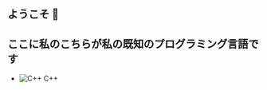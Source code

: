 ## ようこそ 🤗

## ここに私のこちらが私の既知のプログラミング言語です

- ![C++](https://img.icons8.com/color/48/000000/c-plus-plus-logo.png) C++
<!--
**SamP-maker/SamP-maker** is a ✨ _special_ ✨ repository because its `README.md` (this file) appears on your GitHub profile.

Here are some ideas to get you started:

- 🔭 I’m currently working on ...
- 🌱 I’m currently learning ...
- 👯 I’m looking to collaborate on ...
- 🤔 I’m looking for help with ...
- 💬 Ask me about ...
- 📫 How to reach me: ...
- 😄 Pronouns: ...
- ⚡ Fun fact: ...
-->
